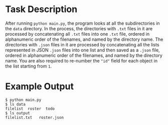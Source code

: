 # Task Description

After running `python main.py`, the program looks at all the subdirectories in the `data` directory. 
In the process, the directories with `.txt` files in it are processed by concatenating all `.txt` files into one `.txt` file, ordered in alphanumeric order of the filenames, and named by the directory name.
The directories with `.json` files in it are processed by concatenating all the lists represented in JSON `.json` files into one list and then saved as a `.json` file, ordered in alphanumeric order of the filenames, and named by the directory name.
You are also required to re-number the `"id"` field for each object in the list starting from `1`.

# Example Output

```
$ python main.py
$ ls data
filelist  roster  todo
$ ls output
filelist.txt   roster.json
```